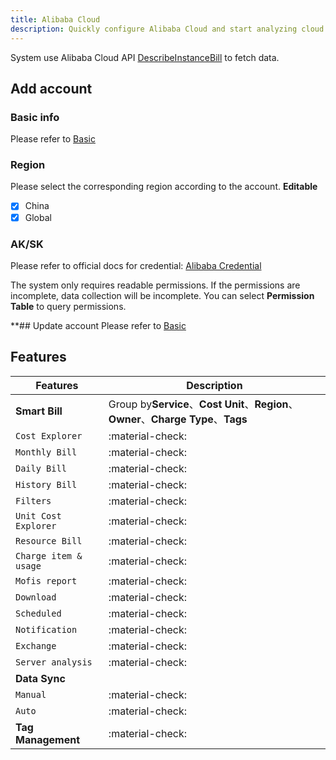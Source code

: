 ```yaml
---
title: Alibaba Cloud
description: Quickly configure Alibaba Cloud and start analyzing cloud cost health.
---
```


System use Alibaba Cloud API [DescribeInstanceBill](https://help.aliyun.com/document_detail/473030.htm) to fetch data.

## Add account
### **Basic info**
Please refer to [Basic](basic.md)

### **Region**
Please select the corresponding region according to the account. **Editable**

- [x] China
- [x] Global

### **AK/SK**
Please refer to official docs for credential: [Alibaba Credential](https://help.aliyun.com/document_detail/268244.html)

The system only requires readable permissions. If the permissions are incomplete, data collection will be incomplete. You can select **Permission Table** to query permissions.

**## Update account
Please refer to [Basic](basic.md)

## Features

| Features              | Description                                                                     |
|-----------------------|---------------------------------------------------------------------------------|
| **Smart Bill**        | Group by**Service**、**Cost Unit**、**Region**、**Owner**、**Charge Type**、**Tags** |
| `Cost Explorer`       | :material-check:                                                                |
| `Monthly Bill`        | :material-check:                                                                |
| `Daily Bill`          | :material-check:                                                                |
| `History Bill`        | :material-check:                                                                |
| `Filters`             | :material-check:                                                                |
| `Unit Cost Explorer`  | :material-check:                                                                |
| `Resource Bill`       | :material-check:                                                                |
| `Charge item & usage` | :material-check:                                                                |
| `Mofis report`        | :material-check:                                                                |
| `Download`            | :material-check:                                                                |
| `Scheduled`           | :material-check:                                                                |
| `Notification`        | :material-check:                                                                |
| `Exchange`            | :material-check:                                                                |
| `Server analysis`     | :material-check:                                                                |
| **Data Sync**         |                                                                                 |
| `Manual`              | :material-check:                                                                |
| `Auto`                | :material-check:                                                                |
| **Tag Management**    | :material-check:                                                                |**
